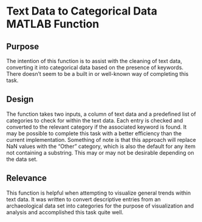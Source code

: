 # Text Data to Categorical Data MATLAB Function

## Purpose

The intention of this function is to assist with the cleaning of text data, converting it into categorical data based on the presence of keywords. There doesn’t seem to be a built in or well-known way of completing this task. 

## Design

The function takes two inputs, a column of text data and a predefined list of categories to check for within the text data. Each entry is checked and converted to the relevant category if the associated keyword is found. It may be possible to complete this task with a better efficiency than the current implementation. Something of note is that this approach will replace NaN values with the “Other” category, which is also the default for any item not containing a substring. This may or may not be desirable depending on the data set.

## Relevance

This function is helpful when attempting to visualize general trends within text data. It was written to convert descriptive entries from an archaeological data set into categories for the purpose of visualization and analysis and accomplished this task quite well.
